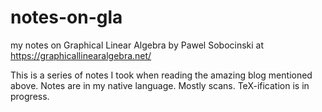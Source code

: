 # notes-on-gla
my notes on Graphical Linear Algebra by Pawel Sobocinski at https://graphicallinearalgebra.net/

This is a series of notes I took when reading the amazing blog mentioned above. Notes are in my native language. 
Mostly scans. TeX-ification is in progress. 
